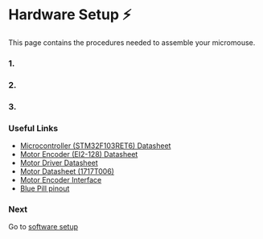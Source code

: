 # Hardware Setup :zap:
This page contains the procedures needed to assemble your micromouse.

### 1.

### 2.

### 3.

### Useful Links
- [Microcontroller (STM32F103RET6) Datasheet](https://static6.arrow.com/aropdfconversion/e79ced670cb149ee24e5f1de20d472baa245090d/403en.stm32f103rc.pdf)
- [Motor Encoder (EI2-128) Datasheet](https://www.faulhaber.com/fileadmin/Import/Media/EN_IE2-1024_DFF.pdf)
- [Motor Driver Datasheet](http://www.ti.com/lit/ds/symlink/drv8848.pdf)
- [Motor Datasheet (1717T006)](https://www.micromo.com/media/pdfs/1717_SR.pdf)
- [Motor Encoder Interface](https://www.sparkfun.com/products/10651)
- [Blue Pill pinout](https://github.com/uga-robotics/MicromouseV1/blob/master/docs/datasheets/STM32bluepillarduinoguide.pdf)

### Next
<!-- Link to software repo README -->
Go to [software setup](https://github.com/Spain2394/MicromouseV1/blob/master/Wiki/Software-Setup.md)
